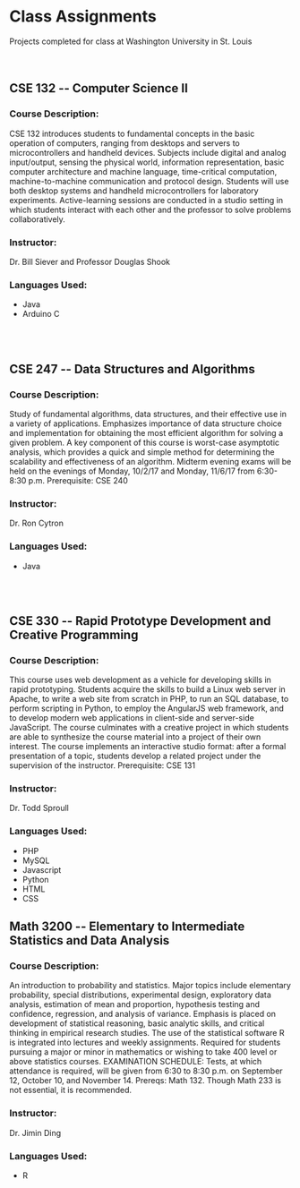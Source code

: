 # Class Assignments
Projects completed for class at Washington University in St. Louis
<br />
<br />
<br />
## CSE 132 -- Computer Science II
### Course Description:
CSE 132 introduces students to fundamental concepts in the basic operation of computers, ranging from desktops and servers to microcontrollers and handheld devices. Subjects include digital and analog input/output, sensing the physical world, information representation, basic computer architecture and machine language, time-critical computation, machine-to-machine communication and protocol design. Students will use both desktop systems and handheld microcontrollers for laboratory experiments. Active-learning sessions are conducted in a studio setting in which students interact with each other and the professor to solve problems collaboratively. 
### Instructor:
Dr. Bill Siever and Professor Douglas Shook
### Languages Used: 
* Java
* Arduino C
<br />
<br />

## CSE 247 -- Data Structures and Algorithms
### Course Description:
Study of fundamental algorithms, data structures, and their effective use in a variety of applications. Emphasizes importance of data structure choice and implementation for obtaining the most efficient algorithm for solving a given problem. A key component of this course is worst-case asymptotic analysis, which provides a quick and simple method for determining the scalability and effectiveness of an algorithm. Midterm evening exams will be held on the evenings of Monday, 10/2/17 and Monday, 11/6/17 from 6:30-8:30 p.m. Prerequisite: CSE 240
### Instructor:
Dr. Ron Cytron
### Languages Used: 
* Java
<br />
<br />

## CSE 330 -- Rapid Prototype Development and Creative Programming
### Course Description:
This course uses web development as a vehicle for developing skills in rapid prototyping. Students acquire the skills to build a Linux web server in Apache, to write a web site from scratch in PHP, to run an SQL database, to perform scripting in Python, to employ the AngularJS web framework, and to develop modern web applications in client-side and server-side JavaScript. The course culminates with a creative project in which students are able to synthesize the course material into a project of their own interest. The course implements an interactive studio format: after a formal presentation of a topic, students develop a related project under the supervision of the instructor. Prerequisite: CSE 131
### Instructor:
Dr. Todd Sproull
### Languages Used: 
* PHP
* MySQL
* Javascript
* Python
* HTML
* CSS

## Math 3200 -- Elementary to Intermediate Statistics and Data Analysis
### Course Description:
An introduction to probability and statistics. Major topics include elementary probability, special distributions, experimental design, exploratory data analysis, estimation of mean and proportion, hypothesis testing and confidence, regression, and analysis of variance. Emphasis is placed on development of statistical reasoning, basic analytic skills, and critical thinking in empirical research studies. The use of the statistical software R is integrated into lectures and weekly assignments. Required for students pursuing a major or minor in mathematics or wishing to take 400 level or above statistics courses. EXAMINATION SCHEDULE: Tests, at which attendance is required, will be given from 6:30 to 8:30 p.m. on September 12, October 10, and November 14. Prereqs: Math 132. Though Math 233 is not essential, it is recommended.
### Instructor:
Dr. Jimin Ding
### Languages Used: 
* R
